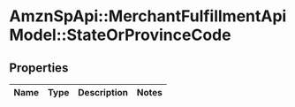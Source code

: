 # AmznSpApi::MerchantFulfillmentApiModel::StateOrProvinceCode

## Properties
Name | Type | Description | Notes
------------ | ------------- | ------------- | -------------

